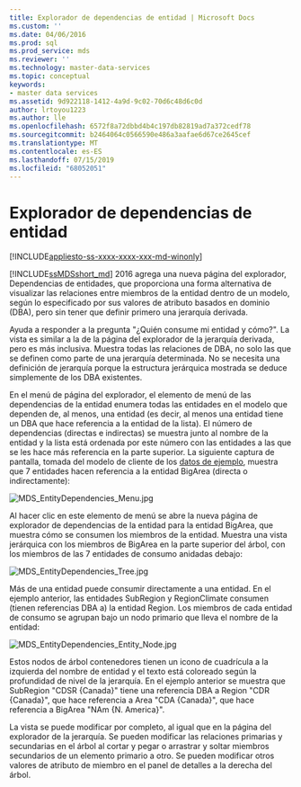 ```yaml
---
title: Explorador de dependencias de entidad | Microsoft Docs
ms.custom: ''
ms.date: 04/06/2016
ms.prod: sql
ms.prod_service: mds
ms.reviewer: ''
ms.technology: master-data-services
ms.topic: conceptual
keywords:
- master data services
ms.assetid: 9d922118-1412-4a9d-9c02-70d6c48d6c0d
author: lrtoyou1223
ms.author: lle
ms.openlocfilehash: 6572f8a72dbbd4b4c197db82819ad7a372cedf78
ms.sourcegitcommit: b2464064c0566590e486a3aafae6d67ce2645cef
ms.translationtype: MT
ms.contentlocale: es-ES
ms.lasthandoff: 07/15/2019
ms.locfileid: "68052051"
---
```

# <a name="entity-dependencies-explorer"></a>Explorador de dependencias de entidad

[!INCLUDE[appliesto-ss-xxxx-xxxx-xxx-md-winonly](../includes/appliesto-ss-xxxx-xxxx-xxx-md-winonly.md)]

  
[!INCLUDE[ssMDSshort_md](../includes/ssmdsshort-md.md)] 2016 agrega una nueva página del explorador, Dependencias de entidades, que proporciona una forma alternativa de visualizar las relaciones entre miembros de la entidad dentro de un modelo, según lo especificado por sus valores de atributo basados en dominio (DBA), pero sin tener que definir primero una jerarquía derivada.   
  
Ayuda a responder a la pregunta "¿Quién consume mi entidad y cómo?". La vista es similar a la de la página del explorador de la jerarquía derivada, pero es más inclusiva. Muestra todas las relaciones de DBA, no solo las que se definen como parte de una jerarquía determinada. No se necesita una definición de jerarquía porque la estructura jerárquica mostrada se deduce simplemente de los DBA existentes.  
  
En el menú de página del explorador, el elemento de menú de las dependencias de la entidad enumera todas las entidades en el modelo que dependen de, al menos, una entidad (es decir, al menos una entidad tiene un DBA que hace referencia a la entidad de la lista). El número de dependencias (directas e indirectas) se muestra junto al nombre de la entidad y la lista está ordenada por este número con las entidades a las que se les hace más referencia en la parte superior. La siguiente captura de pantalla, tomada del modelo de cliente de los [datos de ejemplo](https://msdn.microsoft.com/library/master-data-services-sample.aspx), muestra que 7 entidades hacen referencia a la entidad BigArea (directa o indirectamente):  
  
![MDS_EntityDependencies_Menu.jpg](../master-data-services/media/mds-entitydependencies-menu-jpg.jpg)  
    
Al hacer clic en este elemento de menú se abre la nueva página de explorador de dependencias de la entidad para la entidad BigArea, que muestra cómo se consumen los miembros de la entidad. Muestra una vista jerárquica con los miembros de BigArea en la parte superior del árbol, con los miembros de las 7 entidades de consumo anidadas debajo:  
  
![MDS_EntityDependencies_Tree.jpg](../master-data-services/media/mds-entitydependencies-tree-jpg.jpg)  
    
Más de una entidad puede consumir directamente a una entidad. En el ejemplo anterior, las entidades SubRegion y RegionClimate consumen (tienen referencias DBA a) la entidad Region. Los miembros de cada entidad de consumo se agrupan bajo un nodo primario que lleva el nombre de la entidad:   
  
![MDS_EntityDependencies_Entity_Node.jpg](../master-data-services/media/mds-entitydependencies-entity-node-jpg.jpg)  
  
Estos nodos de árbol contenedores tienen un icono de cuadrícula a la izquierda del nombre de entidad y el texto está coloreado según la profundidad de nivel de la jerarquía. En el ejemplo anterior se muestra que SubRegion "CDSR {Canada}" tiene una referencia DBA a Region "CDR {Canada}", que hace referencia a Area "CDA {Canada}", que hace referencia a BigArea "NAm {N. America}".  
  
La vista se puede modificar por completo, al igual que en la página del explorador de la jerarquía. Se pueden modificar las relaciones primarias y secundarias en el árbol al cortar y pegar o arrastrar y soltar miembros secundarios de un elemento primario a otro. Se pueden modificar otros valores de atributo de miembro en el panel de detalles a la derecha del árbol.   
  
  
  
  


